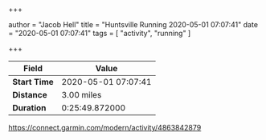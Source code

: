 +++

author = "Jacob Hell"
title = "Huntsville Running 2020-05-01 07:07:41"
date = "2020-05-01 07:07:41"
tags = [
    "activity", "running"
]

+++

<!--more-->

|Field  |Value  |
|--- | --- |
|**Start Time**|2020-05-01 07:07:41|
|**Distance**|3.00 miles|
|**Duration**|0:25:49.872000|

https://connect.garmin.com/modern/activity/4863842879